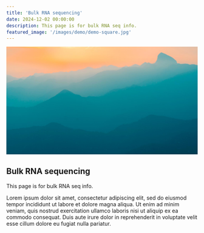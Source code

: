 ```yaml
---
title: 'Bulk RNA sequencing'
date: 2024-12-02 00:00:00
description: This page is for bulk RNA seq info.
featured_image: '/images/demo/demo-square.jpg'
---
```


![](/images/demo/demo-landscape.jpg)

## Bulk RNA sequencing

This page is for bulk RNA seq info.

Lorem ipsum dolor sit amet, consectetur adipiscing elit, sed do eiusmod tempor incididunt ut labore et dolore magna aliqua. Ut enim ad minim veniam, quis nostrud exercitation ullamco laboris nisi ut aliquip ex ea commodo consequat. Duis aute irure dolor in reprehenderit in voluptate velit esse cillum dolore eu fugiat nulla pariatur.